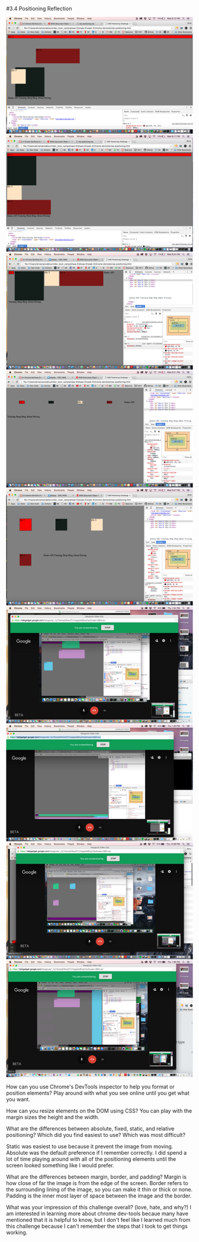 #3.4 Positioning Reflection

<img src="imgs/3-4-a.png">
<img src="imgs/3.4-b.png">
<img src="imgs/3.4-c.png">
<img src="imgs/3.4-d.png">
<img src="imgs/3.4-e.png">
<img src="imgs/3.4-f.png">
<img src="imgs/3.4-g.png">
<img src="imgs/3.4-h.png">
<img src="imgs/3.4.png">

How can you use Chrome's DevTools inspector to help you format or position elements?
Play around with what you see online until you get what you want.

How can you resize elements on the DOM using CSS?
You can play with the margin sizes the height and the width.

What are the differences between absolute, fixed, static, and relative positioning? Which did you find easiest to use? Which was most difficult?

Static was easiest to use because it prevent the image from moving. Absolute was the default preference if I remember correctly. I did spend a lot of time playing around with all of the positioning elements until the screen looked something like I would prefer.

What are the differences between margin, border, and padding?
Margin is how close of far the image is from the edge of the screen. Border refers to the surrounding lining of the image, so you can make it thin or thick or none. Padding is the inner most layer of space between the image and the border.

What was your impression of this challenge overall? (love, hate, and why?)
I am interested in learning more about chrome dev-tools becaue many have mentioned that it is helpful to know, but I don't feel like I learned much from this challenge because I can't remember the steps that I took to get things working.


